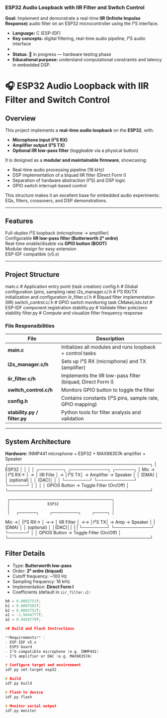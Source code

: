 
### ESP32 Audio Loopback with IIR Filter and Switch Control

**Goal:** Implement and demonstrate a real-time **IIR (Infinite Impulse Response)** audio filter on an ESP32 microcontroller using the I²S interface.  
- **Language:** C (ESP-IDF)  
- **Key concepts:** digital filtering, real-time audio pipeline, I²S audio interface  
-  
- **Status:** 🧩 in progress — hardware testing phase  
- **Educational purpose:** understand computational constraints and latency in embedded DSP.

# 🎧 ESP32 Audio Loopback with IIR Filter and Switch Control

## Overview

This project implements a **real-time audio loopback** on the **ESP32**, with:
- **Microphone input (I²S RX)**
- **Amplifier output (I²S TX)**
- **Optional IIR low-pass filter** (toggleable via a physical button)

It is designed as a **modular and maintainable firmware**, showcasing:
- Real-time audio processing pipeline (16 kHz)
- DSP implementation of a biquad IIR filter (Direct Form I)
- Separation of hardware abstraction (I²S) and DSP logic
- GPIO switch interrupt-based control

This structure makes it an excellent base for embedded audio experiments:
EQs, filters, crossovers, and DSP demonstrations.

---

## Features

Full-duplex I²S loopback (microphone → amplifier)  
Configurable **IIR low-pass filter (Butterworth 2ᵉ ordre)**  
Real-time enable/disable via **GPIO button (BOOT)**  
Modular design for easy extension  
ESP-IDF compatible (v5.x)

---

## Project Structure

main.c # Application entry point (task creation)
config.h # Global configuration (pins, sampling rate)
i2s_manager.c/.h # I²S RX/TX initialization and configuration
iir_filter.c/.h # Biquad filter implementation (IIR)
switch_control.c/.h # GPIO switch monitoring task
CMakeLists.txt # ESP-IDF component registration
stability.py # Validate filter pole/zero stability
filter.py # Compute and visualize filter frequency response


### File Responsibilities

| File | Description |
|------|--------------|
| **main.c** | Initializes all modules and runs loopback + control tasks |
| **i2s_manager.c/h** | Sets up I²S RX (microphone) and TX (amplifier) |
| **iir_filter.c/h** | Implements the IIR low-pass filter (biquad, Direct Form I) |
| **switch_control.c/h** | Monitors GPIO button to toggle the filter |
| **config.h** | Contains constants (I²S pins, sample rate, GPIO mapping) |
| **stability.py / filter.py** | Python tools for filter analysis and validation |

---

## System Architecture

**Hardware:** INMP441 microphone + ESP32 +  MAX98357A amplifier + Speaker
     ┌──────────────────────────────────────────────┐
     │                 ESP32                        │
     │                                              │
     │   ┌────────┐     ┌────────────┐     ┌──────┐ │
 Mic →   │I²S RX→ │ →   │ IIR Filte  │ →   │I²S TX│ → Amplifier → Speaker
     │   │ (DMA)  │     │ (optional) │     │ (DAC)│ │
     │   └────────┘     └────────────┘     └──────┘ │
     │                                              │
     │    GPIO0 Button → Toggle Filter (On/Off)     │
     └──────────────────────────────────────────────┘


     ┌──────────────────────────────────────────────┐
     │                 ESP32                        │
     │                                              │
     │   ┌────────┐     ┌────────────┐     ┌──────┐ │
Mic →│   |I²S RX→ │ →→  │ IIR Filter │ →→  │I²S TX│ → Amp → Speaker
     │   | (DMA)  │     │ (optional) │     │(DAC)││ |
     |   └────────┘     └────────────┘     └──────┘ │
     │     GPIO0 Button → Toggle Filter (On/Off)    │
     └──────────────────────────────────────────────┘


## Filter Details

- Type: **Butterworth low-pass**
- Order: **2ᵉ ordre (biquad)**
- Cutoff frequency: ~100 Hz
- Sampling frequency: 16 kHz
- Implementation: **Direct Form I**
- Coefficients (default in `iir_filter.c`) :

```c
b0 = 0.0003751f;
b1 = 0.0007501f;
b2 = 0.0003751f;
a1 = -1.9444777f;
a2 = 0.9459779f;

## Build and Flash Instructions

**Requirements** :
- ESP-IDF v5.x
- ESP3 board
- I²S-compatible microphone (e.g. INMP441)
- I²S amplifier or DAC (e.g. MAX98357A)

# Configure target and environment
idf.py set-target esp32

# Build
idf.py build

# Flash to device
idf.py flash

# Monitor serial output
idf.py monitor
